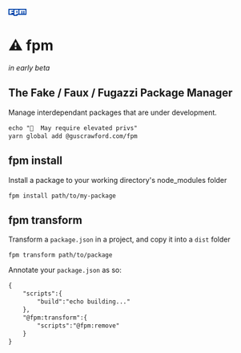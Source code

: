 
![FPM](https://github.com/GUSCRAWFORD/fpm/raw/master/fpm-logo.svg)

# ⚠️ fpm

*in early beta*


## The Fake / Faux / Fugazzi Package Manager

Manage interdependant packages that are under development.

```
echo "🔑  May require elevated privs"
yarn global add @guscrawford.com/fpm
```

## fpm install

Install a package to your working directory's node_modules folder

```
fpm install path/to/my-package
```

## fpm transform

Transform a `package.json` in a project, and copy it into a `dist` folder

```
fpm transform path/to/package
```

Annotate your `package.json` as so:

```
{
    "scripts":{
        "build":"echo building..."
    },
    "@fpm:transform":{
        "scripts":"@fpm:remove"
    }
}
```
